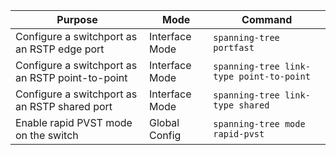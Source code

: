| Purpose                                           | Mode             | Command                                                       |
|---------------------------------------------------|------------------|----------------------------------------------------------------|
| Configure a switchport as an RSTP edge port       | Interface Mode   | `spanning-tree portfast`                                       |
| Configure a switchport as an RSTP point-to-point  | Interface Mode   | `spanning-tree link-type point-to-point`                       |
| Configure a switchport as an RSTP shared port     | Interface Mode   | `spanning-tree link-type shared`                               |
| Enable rapid PVST mode on the switch              | Global Config    | `spanning-tree mode rapid-pvst`                                |
